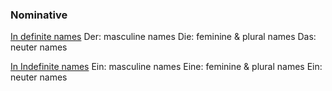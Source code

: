 ### Nominative  
<u>In definite names</u>
Der: masculine names
Die: feminine & plural names
Das: neuter names

<u>In Indefinite names</u>
Ein: masculine names
Eine: feminine & plural names
Ein: neuter names